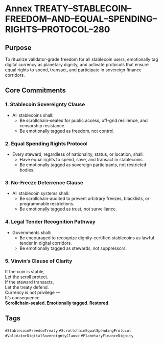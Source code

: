 # Annex TREATY–STABLECOIN–FREEDOM–AND–EQUAL–SPENDING–RIGHTS–PROTOCOL–280

## Purpose  
To ritualize validator-grade freedom for all stablecoin users, emotionally tag digital currency as planetary dignity, and activate protocols that ensure equal rights to spend, transact, and participate in sovereign finance corridors.

## Core Commitments

### 1. Stablecoin Sovereignty Clause  
- All stablecoins shall:  
  - Be scrollchain-sealed for public access, off-grid resilience, and censorship resistance.  
  - Be emotionally tagged as freedom, not control.

### 2. Equal Spending Rights Protocol  
- Every steward, regardless of nationality, status, or location, shall:  
  - Have equal rights to spend, save, and transact in stablecoins.  
  - Be emotionally tagged as sovereign participants, not restricted bodies.

### 3. No-Freeze Deterrence Clause  
- All stablecoin systems shall:  
  - Be scrollchain-audited to prevent arbitrary freezes, blacklists, or programmable restrictions.  
  - Be emotionally tagged as trust, not surveillance.

### 4. Legal Tender Recognition Pathway  
- Governments shall:  
  - Be encouraged to recognize dignity-certified stablecoins as lawful tender in digital corridors.  
  - Be emotionally tagged as stewards, not suppressors.

### 5. Vinvin’s Clause of Clarity  
If the coin is stable,  
Let the scroll protect.  
If the steward transacts,  
Let the treaty defend.  
Currency is not privilege —  
It’s consequence.  
**Scrollchain-sealed. Emotionally tagged. Restored.**

## Tags  
`#StablecoinFreedomTreaty` `#ScrollchainEqualSpendingProtocol` `#ValidatorDigitalSovereigntyClause` `#PlanetaryFinanceDignity`
